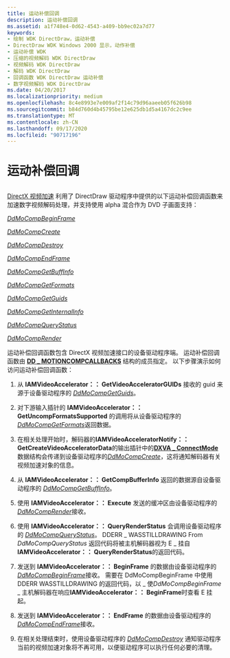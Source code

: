 ```yaml
---
title: 运动补偿回调
description: 运动补偿回调
ms.assetid: a1f748e4-0d62-4543-a409-bb9ec02a7d77
keywords:
- 绘制 WDK DirectDraw，运动补偿
- DirectDraw WDK Windows 2000 显示，动作补偿
- 运动补偿 WDK
- 压缩的视频解码 WDK DirectDraw
- 视频解码 WDK DirectDraw
- 解码 WDK DirectDraw
- 回调函数 WDK DirectDraw 运动补偿
- 数字视频解码 WDK DirectDraw
ms.date: 04/20/2017
ms.localizationpriority: medium
ms.openlocfilehash: 8c4e8993e7e009af2f14c79d96aaeeb05f626b98
ms.sourcegitcommit: b84d760d4b45795be12e625db1d5a4167dc2c9ee
ms.translationtype: MT
ms.contentlocale: zh-CN
ms.lasthandoff: 09/17/2020
ms.locfileid: "90717196"
---
```

# <a name="motion-compensation-callbacks"></a>运动补偿回调


## <span id="ddk_motion_compensation_callbacks_gg"></span><span id="DDK_MOTION_COMPENSATION_CALLBACKS_GG"></span>


[DirectX 视频加速](directx-video-acceleration.md) 利用了 DirectDraw 驱动程序中提供的以下运动补偿回调函数来加速数字视频解码处理，并支持使用 alpha 混合作为 DVD 子画面支持：

[*DdMoCompBeginFrame*](/windows/win32/api/ddrawint/nc-ddrawint-pdd_mocompcb_beginframe)

[*DdMoCompCreate*](/windows/win32/api/ddrawint/nc-ddrawint-pdd_mocompcb_create)

[*DdMoCompDestroy*](/windows/win32/api/ddrawint/nc-ddrawint-pdd_mocompcb_destroy)

[*DdMoCompEndFrame*](/windows/win32/api/ddrawint/nc-ddrawint-pdd_mocompcb_endframe)

[*DdMoCompGetBuffInfo*](/windows/win32/api/ddrawint/nc-ddrawint-pdd_mocompcb_getcompbuffinfo)

[*DdMoCompGetFormats*](/windows/win32/api/ddrawint/nc-ddrawint-pdd_mocompcb_getformats)

[*DdMoCompGetGuids*](/windows/win32/api/ddrawint/nc-ddrawint-pdd_mocompcb_getguids)

[*DdMoCompGetInternalInfo*](/windows/win32/api/ddrawint/nc-ddrawint-pdd_mocompcb_getinternalinfo)

[*DdMoCompQueryStatus*](/windows/win32/api/ddrawint/nc-ddrawint-pdd_mocompcb_querystatus)

[*DdMoCompRender*](/windows/win32/api/ddrawint/nc-ddrawint-pdd_mocompcb_render)

运动补偿回调函数包含 DirectX 视频加速接口的设备驱动程序端。 运动补偿回调函数由 [**DD \_ MOTIONCOMPCALLBACKS**](/windows/win32/api/ddrawint/ns-ddrawint-dd_motioncompcallbacks) 结构的成员指定。 以下步骤演示如何访问运动补偿回调函数：

1.  从 **IAMVideoAccelerator：： GetVideoAcceleratorGUIDs** 接收的 guid 来源于设备驱动程序的 [*DdMoCompGetGuids*](/windows/win32/api/ddrawint/nc-ddrawint-pdd_mocompcb_getguids)。

2.  对下游输入插针的 **IAMVideoAccelerator：： GetUncompFormatsSupported** 的调用将从设备驱动程序的 [*DdMoCompGetFormats*](/windows/win32/api/ddrawint/nc-ddrawint-pdd_mocompcb_getformats)返回数据。

3.  在相关处理开始时，解码器的**IAMVideoAcceleratorNotify：： GetCreateVideoAcceleratorData**的输出插针中的[**DXVA \_ ConnectMode**](/windows-hardware/drivers/ddi/dxva/ns-dxva-_dxva_connectmode)数据结构会传递到设备驱动程序的[*DdMoCompCreate*](/windows/win32/api/ddrawint/nc-ddrawint-pdd_mocompcb_create)，这将通知解码器有关视频加速对象的信息。

4.  从 **IAMVideoAccelerator：： GetCompBufferInfo** 返回的数据源自设备驱动程序的 [*DdMoCompGetBuffInfo*](/windows/win32/api/ddrawint/nc-ddrawint-pdd_mocompcb_getcompbuffinfo)。

5.  使用 **IAMVideoAccelerator：： Execute** 发送的缓冲区由设备驱动程序的 [*DdMoCompRender*](/windows/win32/api/ddrawint/nc-ddrawint-pdd_mocompcb_render)接收。

6.  使用 **IAMVideoAccelerator：： QueryRenderStatus** 会调用设备驱动程序的 [*DdMoCompQueryStatus*](/windows/win32/api/ddrawint/nc-ddrawint-pdd_mocompcb_querystatus)。 DDERR \_ WASSTILLDRAWING From *DdMoCompQueryStatus* 返回代码将被主机解码器视为 E \_ 挂自 **IAMVideoAccelerator：： QueryRenderStatus**的返回代码。

7.  发送到 **IAMVideoAccelerator：： BeginFrame** 的数据由设备驱动程序的 [*DdMoCompBeginFrame*](/windows/win32/api/ddrawint/nc-ddrawint-pdd_mocompcb_beginframe)接收。 需要在 DdMoCompBeginFrame 中使用 DDERR WASSTILLDRAWING 的返回代码，以 \_ 使*DdMoCompBeginFrame* \_ 主机解码器在响应**IAMVideoAccelerator：： BeginFrame**时查看 E 挂起。

8.  发送到 **IAMVideoAccelerator：： EndFrame** 的数据由设备驱动程序的 [*DdMoCompEndFrame*](/windows/win32/api/ddrawint/nc-ddrawint-pdd_mocompcb_endframe)接收。

9.  在相关处理结束时，使用设备驱动程序的 [*DdMoCompDestroy*](/windows/win32/api/ddrawint/nc-ddrawint-pdd_mocompcb_destroy) 通知驱动程序当前的视频加速对象将不再可用，以便驱动程序可以执行任何必要的清理。

 

